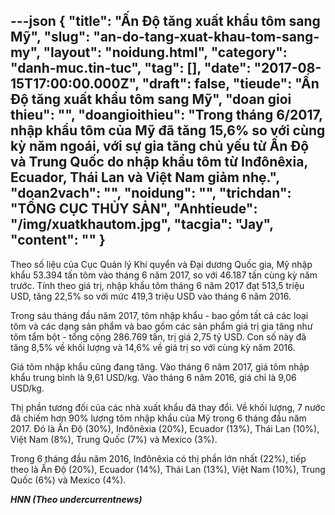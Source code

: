 ---json
{
    "title": "Ấn Độ tăng xuất khẩu tôm sang Mỹ",
    "slug": "an-do-tang-xuat-khau-tom-sang-my",
    "layout": "noidung.html",
    "category": "danh-muc.tin-tuc",
    "tag": [],
    "date": "2017-08-15T17:00:00.000Z",
    "draft": false,
    "tieude": "Ấn Độ tăng xuất khẩu tôm sang Mỹ",
    "doan gioi thieu": "",
    "doangioithieu": "Trong tháng 6/2017, nhập khẩu tôm của Mỹ đã tăng 15,6% so với cùng kỳ năm ngoái, với sự gia tăng chủ yếu từ Ấn Độ và Trung Quốc do nhập khẩu tôm từ Inđônêxia, Ecuador, Thái Lan và Việt Nam giảm nhẹ.",
    "doan2vach": "",
    "noidung": "",
    "trichdan": "TỔNG CỤC THỦY SẢN",
    "Anhtieude": "/img/xuatkhautom.jpg",
    "tacgia": "Jay",
    "__content__": ""
}
---
<p><span style="font-size:14px">Theo số liệu của Cục Quản l&yacute; Kh&iacute; quyển v&agrave; Đại dương Quốc gia, Mỹ nhập khẩu 53.394 tấn t&ocirc;m v&agrave;o th&aacute;ng 6 năm 2017, so với 46.187 tấn c&ugrave;ng kỳ năm trước. T&iacute;nh theo gi&aacute; trị, nhập khẩu t&ocirc;m th&aacute;ng 6 năm 2017 đạt 513,5 triệu USD, tăng 22,5% so với mức 419,3 triệu USD v&agrave;o th&aacute;ng 6 năm 2016.</span></p>

<p><span style="font-size:14px">Trong s&aacute;u th&aacute;ng đầu năm 2017, t&ocirc;m nhập khẩu - bao gồm tất cả c&aacute;c loại t&ocirc;m v&agrave; c&aacute;c dạng sản phẩm v&agrave; bao gồm c&aacute;c sản phẩm gi&aacute; trị gia tăng như t&ocirc;m tẩm bột - tổng cộng 286.769 tấn, trị gi&aacute; 2,75 tỷ USD. Con số n&agrave;y đ&atilde; tăng 8,5% về khối lượng v&agrave; 14,6% về gi&aacute; trị so với c&ugrave;ng kỳ năm 2016.</span></p>

<p><span style="font-size:14px">Gi&aacute; t&ocirc;m nhập khẩu cũng đang tăng. V&agrave;o th&aacute;ng 6 năm 2017, gi&aacute; t&ocirc;m nhập khẩu trung b&igrave;nh l&agrave; 9,61 USD/kg. V&agrave;o th&aacute;ng 6 năm 2016, gi&aacute; chỉ l&agrave; 9,06 USD/kg.</span></p>

<p><span style="font-size:14px">Thị phần tương đối của c&aacute;c nh&agrave; xuất khẩu đ&atilde; thay đổi. Về khối lượng, 7 nước đ&atilde; chiếm hơn 90% lượng t&ocirc;m nhập khẩu của Mỹ trong 6 th&aacute;ng đầu năm 2017. Đ&oacute; l&agrave; Ấn Độ (30%), Inđ&ocirc;n&ecirc;xia (20%), Ecuador (13%), Th&aacute;i Lan (10%), Việt Nam (8%), Trung Quốc (7%) v&agrave; Mexico (3%).</span></p>

<p><span style="font-size:14px">Trong 6 th&aacute;ng đầu năm 2016, Inđ&ocirc;n&ecirc;xia c&oacute; thị phần lớn nhất (22%), tiếp theo l&agrave; Ấn Độ (20%), Ecuador (14%), Th&aacute;i Lan (13%), Việt Nam (10%), Trung Quốc (6%) v&agrave; Mexico (4%).</span></p>

<p><span style="font-size:14px"><strong><em>HNN (Theo undercurrentnews)</em></strong></span></p>
